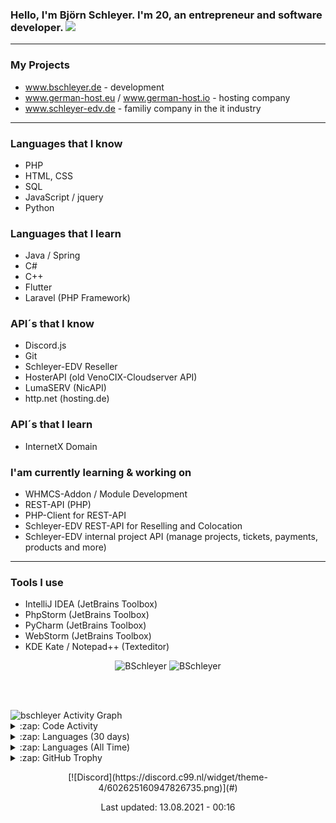 ### Hello, I'm Björn Schleyer. I'm 20, an entrepreneur and software developer. ![](https://komarev.com/ghpvc/?username=BSchleyer&color=blue)
---
### My Projects ###
- www.bschleyer.de - development
- www.german-host.eu / www.german-host.io - hosting company
- www.schleyer-edv.de - familiy company in the it industry

---

### Languages that I know
- PHP
- HTML, CSS
- SQL
- JavaScript / jquery
- Python

### Languages that I learn
- Java / Spring
- C#
- C++
- Flutter
- Laravel (PHP Framework)
	
### API´s that I know
- Discord.js 
- Git
- Schleyer-EDV Reseller
- HosterAPI (old VenoCIX-Cloudserver API)
- LumaSERV (NicAPI)
- http.net (hosting.de)

### API´s that I learn
- InternetX Domain

### I'am currently learning & working on
- WHMCS-Addon / Module Development
- REST-API (PHP)
- PHP-Client for REST-API
- Schleyer-EDV REST-API for Reselling and Colocation
- Schleyer-EDV internal project API (manage projects, tickets, payments, products and more)

---
### Tools I use
- IntelliJ IDEA (JetBrains Toolbox)
- PhpStorm (JetBrains Toolbox)
- PyCharm (JetBrains Toolbox)
- WebStorm (JetBrains Toolbox)
- KDE Kate / Notepad++ (Texteditor)


<p align="center">
	<img src="https://github-readme-stats.vercel.app/api?username=BSchleyer&show_icons=true&theme=dark" alt="BSchleyer" />
	<img src="https://github-readme-stats.vercel.app/api/top-langs/?username=BSchleyer&layout=compact&theme=dark" alt="BSchleyer" />
</p>

<br><br>

<img alt="bschleyer Activity Graph" src="https://activity-graph.herokuapp.com/graph?username=bschleyer&bg_color=0D1117&color=5BCDEC&line=5BCDEC&point=FFFFFF&hide_border=true"/>

<details>
    <summary>:zap: Code Activity</summary>
    <pre>
        <img alt="Code activity" src="https://wakatime.com/share/@e4c440a2-812b-47d5-a001-513731df4423/9d7c1a69-c8be-48da-8b3d-9811e149ce98.svg" height="400" />    
    </pre>
</details>

<details>
    <summary>:zap: Languages (30 days)</summary>
    <pre>
        <img src="https://wakatime.com/share/@e4c440a2-812b-47d5-a001-513731df4423/300fdc99-b423-4335-b832-e6504e382499.svg"></img>
    </pre>
</details>

<details>
    <summary>:zap: Languages (All Time)</summary>
    <pre>
        <img alt="All time used Languages" src="https://wakatime.com/share/@e4c440a2-812b-47d5-a001-513731df4423/71b2f10a-3512-442a-bc9f-3af8ac0ddde8.svg" height="400" />
    </pre>
</details>

<details>
    <summary>:zap: GitHub Trophy</summary>
    <pre>
        <p align="left"> <a href="https://github.com/ryo-ma/github-profile-trophy"><img src="https://github-profile-trophy.vercel.app/?username=bschleyer" alt="bastianleicht" /></a> </p>
    </pre>
</details>

<p align="center">
	[![Discord](https://discord.c99.nl/widget/theme-4/602625160947826735.png)](#)
</p>

<p align="center">
	Last updated: 13.08.2021 - 00:16
</p>
